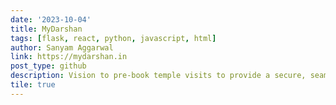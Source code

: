 ```yaml
---
date: '2023-10-04'
title: MyDarshan
tags: [flask, react, python, javascript, html]
author: Sanyam Aggarwal
link: https://mydarshan.in
post_type: github
description: Vision to pre-book temple visits to provide a secure, seamless and hassle-free devotee experience.
tile: true
---
```

